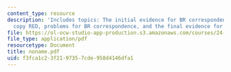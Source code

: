 ```yaml
---
content_type: resource
description: 'Includes topics: The initial evidence for BR correspondence, does base
  copy RED, problems for BR correspondence, and the final evidence for BR correspondence.'
file: https://ol-ocw-studio-app-production.s3.amazonaws.com/courses/24-962-advanced-phonology-spring-2005/f3fca1c23f2197357cde958d4146dfa1_noname.pdf
file_type: application/pdf
resourcetype: Document
title: noname.pdf
uid: f3fca1c2-3f21-9735-7cde-958d4146dfa1
---
```

